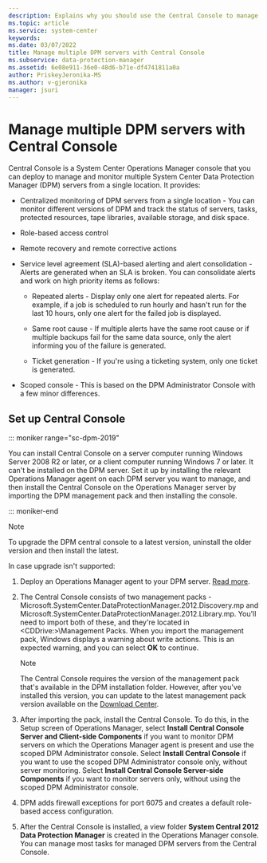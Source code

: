 ```yaml
---
description: Explains why you should use the Central Console to manage multiple DPM servers and how to install the console.
ms.topic: article
ms.service: system-center
keywords:
ms.date: 03/07/2022
title: Manage multiple DPM servers with Central Console
ms.subservice: data-protection-manager
ms.assetid: 6e08e911-36e0-48d6-b71e-df4741811a0a
author: PriskeyJeronika-MS
ms.author: v-gjeronika
manager: jsuri
---
```


# Manage multiple DPM servers with Central Console

Central Console is a System Center Operations Manager console that you can deploy to manage and monitor multiple System Center Data Protection Manager (DPM) servers from a single location. It provides:

-   Centralized monitoring of DPM servers from a single location - You can monitor different versions of DPM and track the status of servers, tasks, protected resources, tape libraries, available storage, and disk space.

-   Role-based access control

-   Remote recovery
     and remote corrective actions

-   Service level agreement (SLA)-based alerting and alert consolidation - Alerts are generated when an SLA is broken.
    You can consolidate alerts and work on high priority items as follows:

    -   Repeated alerts - Display only one alert for repeated alerts. For example, if a job is scheduled to run hourly and hasn't run for the last 10 hours, only one alert for the failed job is displayed.

    -   Same root cause - If multiple alerts have the same root cause or if multiple backups fail for the same data source, only the alert informing you of the failure is generated.

    -   Ticket generation - If you're using a ticketing system, only one ticket is generated.

-   Scoped console - This is based on the DPM Administrator Console with a few minor differences.


## Set up Central Console

::: moniker range="sc-dpm-2019"

You can install Central Console on a server computer running Windows Server 2008 R2 or later, or a client computer running Windows 7 or later. It can't be installed on the DPM server. Set it up by installing the relevant Operations Manager agent on each DPM server you want to manage, and then install the Central Console on the Operations Manager server by importing the DPM management pack and then installing the console.

::: moniker-end

>[!NOTE]
>To upgrade the DPM central console to a latest version, uninstall the older version and then install the latest.

In case upgrade isn't supported:

1.  Deploy an Operations Manager agent to your DPM server.  [Read more](./use-ops-manager-to-manage-monitor-dpm.md#BKMK_OM).

2.  The Central Console consists of two management packs - Microsoft.SystemCenter.DataProtectionManager.2012.Discovery.mp and Microsoft.SystemCenter.DataProtectionManager.2012.Library.mp. You'll need to import both of these, and they're located in \<CDDrive:>\Management Packs. When you import the management pack, Windows displays a warning about write actions. This is an expected warning, and you can select **OK** to continue.

    > [!NOTE]
    > The Central Console requires the version of the management pack that's available in the DPM installation folder. However, after you've installed this version, you can update to the latest management pack version available on the [Download Center](https://www.microsoft.com/en-us/download/details.aspx?id=56560).

3.  After importing the pack, install the Central Console. To do this, in the Setup screen of Operations Manager, select **Install Central Console Server and Client-side Components** if you want to monitor DPM servers on which the Operations Manager agent is present and use the scoped DPM Administrator console.
    Select **Install Central Console** if you want to use the scoped DPM Administrator console only, without server monitoring.
    Select **Install Central Console Server-side Components** if you want to monitor servers only, without using the scoped DPM Administrator console.

4.  DPM adds firewall exceptions for port 6075 and creates a default role-based access configuration.

5.  After the Central Console is installed, a view folder **System Central 2012 Data Protection Manager** is created in the Operations Manager console. You can manage most tasks for managed DPM servers from the Central Console.

